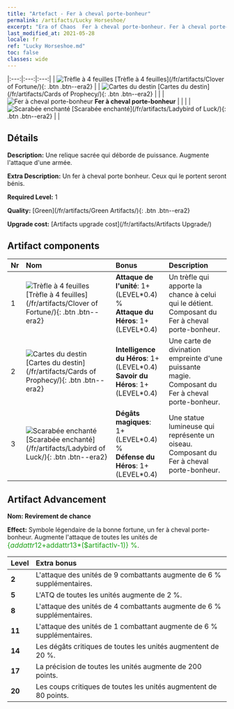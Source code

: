 ```yaml
---
title: "Artefact - Fer à cheval porte-bonheur"
permalink: /artifacts/Lucky Horseshoe/
excerpt: "Era of Chaos  Fer à cheval porte-bonheur. Fer à cheval porte-bonheur Une relique sacrée qui déborde de puissance. Augmente l'attaque d'une armée."
last_modified_at: 2021-05-28
locale: fr
ref: "Lucky Horseshoe.md"
toc: false
classes: wide
---
```


  |:---:|:---:|:---:| 
  | ![Trèfle à 4 feuilles](/images/t/artifact_40121.png) [Trèfle à 4 feuilles](/fr/artifacts/Clover of Fortune/){: .btn .btn--era2} |   | ![Cartes du destin](/images/t/artifact_40122.png) [Cartes du destin](/fr/artifacts/Cards of Prophecy/){: .btn .btn--era2} | 
  |   | ![Fer à cheval porte-bonheur](/images/t/icon_artifact_12.png) **Fer à cheval porte-bonheur** |  | 
  |   | ![Scarabée enchanté](/images/t/artifact_40123.png) [Scarabée enchanté](/fr/artifacts/Ladybird of Luck/){: .btn .btn--era2} |   | 


## Détails

 **Description:** Une relique sacrée qui déborde de puissance. Augmente l'attaque d'une armée.

 **Extra Description:** Un fer à cheval porte bonheur. Ceux qui le portent seront bénis.

 **Required Level:** 1

 **Quality:** [Green](/fr/artifacts/Green Artifacts/){: .btn .btn--era2}

 **Upgrade cost:** [Artifacts upgrade cost](/fr/artifacts/Artifacts Upgrade/)



## Artifact components

  | Nr |    Nom    |   Bonus | Description | 
  |:---|:-----------|:--------|:------------| 
  | 1 | ![Trèfle à 4 feuilles](/images/t/artifact_40121.png) [Trèfle à 4 feuilles](/fr/artifacts/Clover of Fortune/){: .btn .btn--era2} | **Attaque de l'unité**: 1+(LEVEL\*0.4) %<br/>**Attaque du Héros**: 1+(LEVEL\*0.4) | Un trèfle qui apporte la chance à celui qui le détient. Composant du Fer à cheval porte-bonheur. | 
  | 2 | ![Cartes du destin](/images/t/artifact_40122.png) [Cartes du destin](/fr/artifacts/Cards of Prophecy/){: .btn .btn--era2} | **Intelligence du Héros**: 1+(LEVEL\*0.4)<br/>**Savoir du Héros**: 1+(LEVEL\*0.4) | Une carte de divination empreinte d'une puissante magie. Composant du Fer à cheval porte-bonheur. | 
  | 3 | ![Scarabée enchanté](/images/t/artifact_40123.png) [Scarabée enchanté](/fr/artifacts/Ladybird of Luck/){: .btn .btn--era2} | **Dégâts magiques**: 1+(LEVEL\*0.4) %<br/>**Défense du Héros**: 1+(LEVEL\*0.4) | Une statue lumineuse qui représente un oiseau. Composant du Fer à cheval porte-bonheur. | 


## Artifact Advancement

 **Nom: Revirement de chance**

 **Effect:** Symbole légendaire de la bonne fortune, un fer à cheval porte-bonheur. Augmente l'attaque de toutes les unités de <span style="color: #1ca216;font-size:16px">{$addattr12+$addattr13*($artifactlv-1)} %</span>.

  |  Level  |    Extra bonus  | 
  |:--------|:----------------| 
  | **2** | L'attaque des unités de 9 combattants augmente de 6 % supplémentaires. | 
  | **5** | L'ATQ de toutes les unités augmente de 2 %. | 
  | **8** | L'attaque des unités de 4 combattants augmente de 6 % supplémentaires. | 
  | **11** | L'attaque des unités de 1 combattant augmente de 6 % supplémentaires. | 
  | **14** | Les dégâts critiques de toutes les unités augmentent de 20 %. | 
  | **17** | La précision de toutes les unités augmente de 200 points. | 
  | **20** | Les coups critiques de toutes les unités augmentent de 80 points. | 
